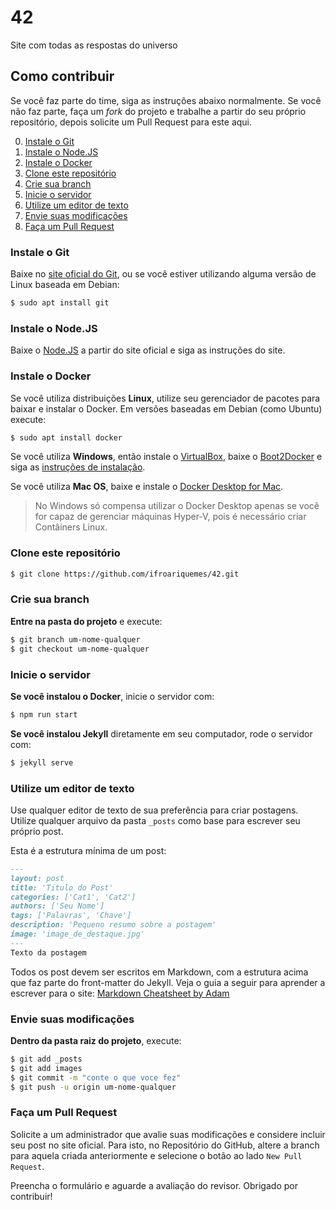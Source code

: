 # 42
Site com todas as respostas do universo

## Como contribuir

Se você faz parte do time, siga as instruções abaixo normalmente. Se você não faz parte, faça um _fork_ do projeto e trabalhe a partir do seu próprio repositório, depois solicite um Pull Request para este aqui.

0. [Instale o Git](#instale-o-git)
1. [Instale o Node.JS](#instale-o-nodejs)
2. [Instale o Docker](#instale-o-docker)
3. [Clone este repositório](#clone-este-repositorio)
4. [Crie sua branch](#crie-sua-branch)
5. [Inicie o servidor](#inicie-o-servidor)
6. [Utilize um editor de texto](#utilize-um-editor-de-texto)
7. [Envie suas modificações](#envie-suas-modificacoes)
8. [Faça um Pull Request](#faca-um-pull-request)

### Instale o Git

Baixe no [site oficial do Git](https://git-scm.com/downloads), ou se você estiver utilizando alguma versão de Linux baseada em Debian:

```bash
$ sudo apt install git
```

### Instale o Node.JS

Baixe o [Node.JS](https://nodejs.org) a partir do site oficial e siga as instruções do site.

### Instale o Docker

Se você utiliza distribuições **Linux**, utilize seu gerenciador de pacotes para baixar e instalar o Docker. Em versões baseadas em Debian (como Ubuntu) execute:

```bash
$ sudo apt install docker
```

Se você utiliza **Windows**, então instale o [VirtualBox](https://www.virtualbox.org), baixe o [Boot2Docker](https://github.com/boot2docker/boot2docker) e siga as [instruções de instalação](https://github.com/boot2docker/boot2docker#installation).

Se você utiliza **Mac OS**, baixe e instale o [Docker Desktop for Mac](https://hub.docker.com/?overlay=onboarding).

> No Windows só compensa utilizar o Docker Desktop apenas se você for capaz de gerenciar máquinas Hyper-V, pois é necessário criar Contâiners Linux.

### Clone este repositório

```bash
$ git clone https://github.com/ifroariquemes/42.git
```

### Crie sua branch

**Entre na pasta do projeto** e execute:

```bash
$ git branch um-nome-qualquer
$ git checkout um-nome-qualquer
```

### Inicie o servidor

**Se você instalou o Docker**, inicie o servidor com:

```bash
$ npm run start
```

**Se você instalou Jekyll** diretamente em seu computador, rode o servidor com:

```bash
$ jekyll serve
```

### Utilize um editor de texto

Use qualquer editor de texto de sua preferência para criar postagens. Utilize qualquer arquivo da pasta `_posts` como base para escrever seu próprio post. 

Esta é a estrutura mínima de um post:

```Markdown
---
layout: post
title: 'Titulo do Post'
categories: ['Cat1', 'Cat2']
authors: ['Seu Nome']
tags: ['Palavras', 'Chave']
description: 'Pequeno resumo sobre a postagem'
image: 'image_de_destaque.jpg'
---
Texto da postagem
```

Todos os post devem ser escritos em Markdown, com a estrutura acima que faz parte do front-matter do Jekyll. Veja o guia a seguir para aprender a escrever para o site:
[Markdown Cheatsheet by Adam](https://github.com/adam-p/markdown-here/wiki/Markdown-Cheatsheet)

### Envie suas modificações

**Dentro da pasta raiz do projeto**, execute:

```bash
$ git add _posts
$ git add images
$ git commit -m "conte o que voce fez"
$ git push -u origin um-nome-qualquer
```

### Faça um Pull Request

Solicite a um administrador que avalie suas modificações e considere incluir seu post no site oficial. Para isto, no Repositório do GitHub, altere a branch para aquela criada anteriormente e selecione o botão ao lado `New Pull Request`.

Preencha o formulário e aguarde a avaliação do revisor. Obrigado por contribuir!
